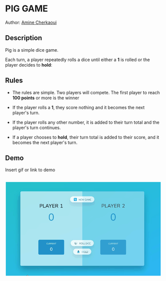 # PIG GAME

Author: [Amine Cherkaoui](https://github.com/AmineCherkaoui)

## Description

Pig is a simple dice game.

Each turn, a player repeatedly rolls a dice until either a **1** is rolled or the player decides to **hold**:

## Rules

- The rules are simple. Two players will compete. The first player to reach **100 points** or more is the winner

- If the player rolls a **1**, they score nothing and it becomes the next player's turn.
- If the player rolls any other number, it is added to their turn total and the player's turn continues.
- If a player chooses to **hold**, their turn total is added to their score, and it becomes the next player's turn.


## Demo
Insert gif or link to demo

<br/>
<div align="center">
 <a href="aminecherkaoui.github.io/pig-game/"><img src="https://raw.githubusercontent.com/AmineCherkaoui/pig-game/main/Pig-game.gif" alt="The Game GIF" /></a>
</div>
